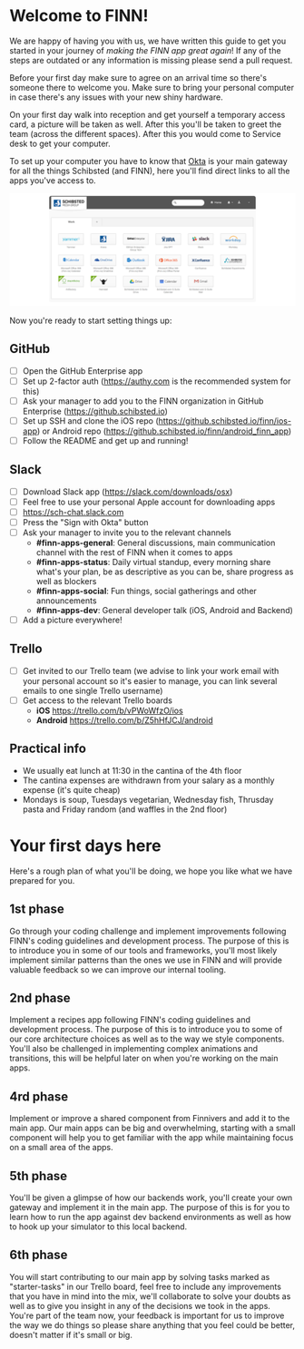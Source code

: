 # Welcome to FINN!

We are happy of having you with us, we have written this guide to get you started in your journey of _making the FINN app great again_! If any of the steps are outdated or any information is missing please send a pull request.

Before your first day make sure to agree on an arrival time so there's someone there to welcome you. Make sure to bring your personal computer in case there's any issues with your new shiny hardware. 

On your first day walk into reception and get yourself a temporary access card, a picture will be taken as well. After this you'll be taken to greet the team (across the different spaces). After this you would come to Service desk to get your computer.

To set up your computer you have to know that [Okta](https://schibsted.okta.com) is your main gateway for all the things Schibsted (and FINN), here you'll find direct links to all the apps you've access to.

![Okta](https://raw.githubusercontent.com/finn-no/ios-handbook/master/Images/okta.png)


Now you're ready to start setting things up:

## GitHub
- [ ] Open the GitHub Enterprise app
- [ ] Set up 2-factor auth (https://authy.com is the recommended system for this)
- [ ] Ask your manager to add you to the FINN organization in GitHub Enterprise (https://github.schibsted.io)
- [ ] Set up SSH and clone the iOS repo (https://github.schibsted.io/finn/ios-app) or Android repo (https://github.schibsted.io/finn/android_finn_app)
- [ ] Follow the README and get up and running!

## Slack
- [ ] Download Slack app (https://slack.com/downloads/osx)
- [ ] Feel free to use your personal Apple account for downloading apps
- [ ] https://sch-chat.slack.com
- [ ] Press the "Sign with Okta" button
- [ ] Ask your manager to invite you to the relevant channels
  - **#finn-apps-general**: General discussions, main communication channel with the rest of FINN when it comes to apps
  - **#finn-apps-status**: Daily virtual standup, every morning share what's your plan, be as descriptive as you can be, share progress as well as blockers
  - **#finn-apps-social**: Fun things, social gatherings and other announcements
  - **#finn-apps-dev**: General developer talk (iOS, Android and Backend)
- [ ] Add a picture everywhere!
  
## Trello
- [ ] Get invited to our Trello team (we advise to link your work email with your personal account so it's easier to manage, you can link several emails to one single Trello username)
- [ ] Get access to the relevant Trello boards 
  - **iOS** https://trello.com/b/vPWoWfzO/ios
  - **Android** https://trello.com/b/Z5hHfJCJ/android

## Practical info
- We usually eat lunch at 11:30 in the cantina of the 4th floor
- The cantina expenses are withdrawn from your salary as a monthly expense (it's quite cheap)
- Mondays is soup, Tuesdays vegetarian, Wednesday fish, Thrusday pasta and Friday random (and waffles in the 2nd floor)

# Your first days here

Here's a rough plan of what you'll be doing, we hope you like what we have prepared for you.

## 1st phase
Go through your coding challenge and implement improvements following FINN's coding guidelines and development process. The purpose of this is to introduce you in some of our tools and frameworks, you'll most likely implement similar patterns than the ones we use in FINN and will provide valuable feedback so we can improve our internal tooling.

## 2nd phase
Implement a recipes app following FINN's coding guidelines and development process. The purpose of this is to introduce you to some of our core architecture choices as well as to the way we style components. You'll also be challenged in implementing complex animations and transitions, this will be helpful later on when you're working on the main apps.

## 4rd phase
Implement or improve a shared component from Finnivers and add it to the main app. Our main apps can be big and overwhelming, starting with a small component will help you to get familiar with the app while maintaining focus on a small area of the apps.

## 5th phase
You'll be given a glimpse of how our backends work, you'll create your own gateway and implement it in the main app. The purpose of this is for you to learn how to run the app against dev backend environments as well as how to hook up your simulator to this local backend.

## 6th phase
You will start contributing to our main app by solving tasks marked as "starter-tasks" in our Trello board, feel free to include any improvements that you have in mind into the mix, we'll collaborate to solve your doubts as well as to give you insight in any of the decisions we took in the apps. You're part of the team now, your feedback is important for us to improve the way we do things so please share anything that you feel could be better, doesn't matter if it's small or big.
